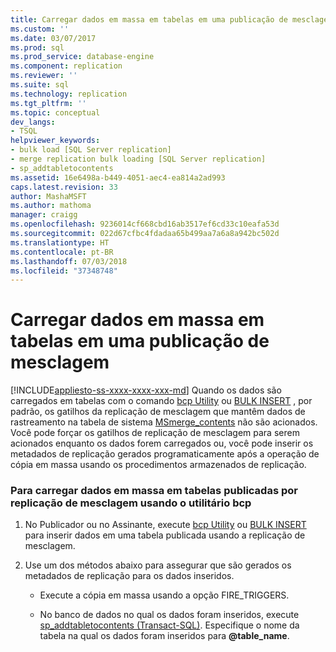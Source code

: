 ```yaml
---
title: Carregar dados em massa em tabelas em uma publicação de mesclagem | Microsoft Docs
ms.custom: ''
ms.date: 03/07/2017
ms.prod: sql
ms.prod_service: database-engine
ms.component: replication
ms.reviewer: ''
ms.suite: sql
ms.technology: replication
ms.tgt_pltfrm: ''
ms.topic: conceptual
dev_langs:
- TSQL
helpviewer_keywords:
- bulk load [SQL Server replication]
- merge replication bulk loading [SQL Server replication]
- sp_addtabletocontents
ms.assetid: 16e6498a-b449-4051-aec4-ea814a2ad993
caps.latest.revision: 33
author: MashaMSFT
ms.author: mathoma
manager: craigg
ms.openlocfilehash: 9236014cf668cbd16ab3517ef6cd33c10eafa53d
ms.sourcegitcommit: 022d67cfbc4fdadaa65b499aa7a6a8a942bc502d
ms.translationtype: HT
ms.contentlocale: pt-BR
ms.lasthandoff: 07/03/2018
ms.locfileid: "37348748"
---
```

# <a name="bulk-load-data-into-tables-in-a-merge-publication"></a>Carregar dados em massa em tabelas em uma publicação de mesclagem
[!INCLUDE[appliesto-ss-xxxx-xxxx-xxx-md](../../includes/appliesto-ss-xxxx-xxxx-xxx-md.md)]
  Quando os dados são carregados em tabelas com o comando [bcp Utility](../../tools/bcp-utility.md) ou [BULK INSERT](../../t-sql/statements/bulk-insert-transact-sql.md) , por padrão, os gatilhos da replicação de mesclagem que mantêm dados de rastreamento na tabela de sistema [MSmerge_contents](../../relational-databases/system-tables/msmerge-contents-transact-sql.md) não são acionados. Você pode forçar os gatilhos de replicação de mesclagem para serem acionados enquanto os dados forem carregados ou, você pode inserir os metadados de replicação gerados programaticamente após a operação de cópia em massa usando os procedimentos armazenados de replicação.  
  
### <a name="to-bulk-load-data-into-tables-published-by-merge-replication-using-the-bcp-utility"></a>Para carregar dados em massa em tabelas publicadas por replicação de mesclagem usando o utilitário bcp  
  
1.  No Publicador ou no Assinante, execute [bcp Utility](../../tools/bcp-utility.md) ou [BULK INSERT](../../t-sql/statements/bulk-insert-transact-sql.md) para inserir dados em uma tabela publicada usando a replicação de mesclagem.  
  
2.  Use um dos métodos abaixo para assegurar que são gerados os metadados de replicação para os dados inseridos.  
  
    -   Execute a cópia em massa usando a opção FIRE_TRIGGERS.  
  
    -   No banco de dados no qual os dados foram inseridos, execute [sp_addtabletocontents &#40;Transact-SQL&#41;](../../relational-databases/system-stored-procedures/sp-addtabletocontents-transact-sql.md). Especifique o nome da tabela na qual os dados foram inseridos para **@table_name**.  
  
  
